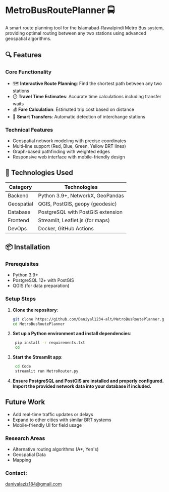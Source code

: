 # MetroBusRoutePlanner 🚍


A smart route planning tool for the Islamabad-Rawalpindi Metro Bus system, providing optimal routing between any two stations using advanced geospatial algorithms.

## 🔍 Features

### Core Functionality
- 🗺️ **Interactive Route Planning**: Find the shortest path between any two stations
- ⏱️ **Travel Time Estimates**: Accurate time calculations including transfer waits
- 💰 **Fare Calculation**: Estimated trip cost based on distance
- 🔄 **Smart Transfers**: Automatic detection of interchange stations

### Technical Features
- Geospatial network modeling with precise coordinates
- Multi-line support (Red, Blue, Green, Yellow BRT lines)
- Graph-based pathfinding with weighted edges
- Responsive web interface with mobile-friendly design

## 🚀 Technologies Used

| Category        | Technologies                          |
|-----------------|---------------------------------------|
| Backend         | Python 3.9+, NetworkX, GeoPandas     |
| Geospatial      | QGIS, PostGIS, geopy (geodesic)      |
| Database        | PostgreSQL with PostGIS extension    |
| Frontend        | Streamlit, Leaflet.js (for maps)     |
| DevOps          | Docker, GitHub Actions               |

## 📦 Installation

### Prerequisites
- Python 3.9+
- PostgreSQL 12+ with PostGIS
- QGIS (for data preparation)

### Setup Steps

1. **Clone the repository**:
   ```bash
   git clone https://github.com/Daniyal1234-alt/MetroBusRoutePlanner.git
   cd MetroBusRoutePlanner
2. **Set up a Python environment and install dependencies**:
   ```bash
    pip install -r requirements.txt
    cd
3. **Start the Streamlit app**:
   ```bash
    cd Code
    streamlit run MetroRouter.py
4. **Ensure PostgreSQL and PostGIS are installed and properly configured. Import the provided network data into your database if included.**

## Future Work
- Add real-time traffic updates or delays
- Expand to other cities with similar BRT systems
- Mobile-friendly UI for field usage

### Research Areas
- Alternative routing algorithms (A*, Yen's)
- Geospatial Data
- Mapping 

### Contact:
daniyalaziz184@gmail.com
